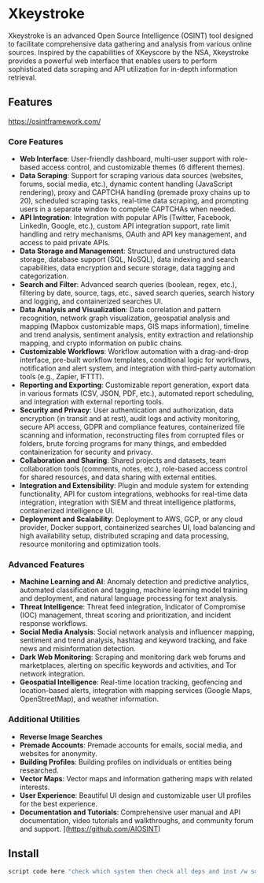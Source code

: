 # Xkeystroke

Xkeystroke is an advanced Open Source Intelligence (OSINT) tool designed to facilitate comprehensive data gathering and analysis from various online sources. Inspired by the capabilities of XKeyscore by the NSA, Xkeystroke provides a powerful web interface that enables users to perform sophisticated data scraping and API utilization for in-depth information retrieval.

## Features

https://osintframework.com/

### Core Features
- **Web Interface**: User-friendly dashboard, multi-user support with role-based access control, and customizable themes (6 different themes).
- **Data Scraping**: Support for scraping various data sources (websites, forums, social media, etc.), dynamic content handling (JavaScript rendering), proxy and CAPTCHA handling (premade proxy chains up to 20), scheduled scraping tasks, real-time data scraping, and prompting users in a separate window to complete CAPTCHAs when needed.
- **API Integration**: Integration with popular APIs (Twitter, Facebook, LinkedIn, Google, etc.), custom API integration support, rate limit handling and retry mechanisms, OAuth and API key management, and access to paid private APIs.
- **Data Storage and Management**: Structured and unstructured data storage, database support (SQL, NoSQL), data indexing and search capabilities, data encryption and secure storage, data tagging and categorization.
- **Search and Filter**: Advanced search queries (boolean, regex, etc.), filtering by date, source, tags, etc., saved search queries, search history and logging, and containerized searches UI.
- **Data Analysis and Visualization**: Data correlation and pattern recognition, network graph visualization, geospatial analysis and mapping (Mapbox customizable maps, GIS maps information), timeline and trend analysis, sentiment analysis, entity extraction and relationship mapping, and crypto information on public chains.
- **Customizable Workflows**: Workflow automation with a drag-and-drop interface, pre-built workflow templates, conditional logic for workflows, notification and alert system, and integration with third-party automation tools (e.g., Zapier, IFTTT).
- **Reporting and Exporting**: Customizable report generation, export data in various formats (CSV, JSON, PDF, etc.), automated report scheduling, and integration with external reporting tools.
- **Security and Privacy**: User authentication and authorization, data encryption (in transit and at rest), audit logs and activity monitoring, secure API access, GDPR and compliance features, containerized file scanning and information, reconstructing files from corrupted files or folders, brute forcing programs for many things, and embedded containerization for security and privacy.
- **Collaboration and Sharing**: Shared projects and datasets, team collaboration tools (comments, notes, etc.), role-based access control for shared resources, and data sharing with external entities.
- **Integration and Extensibility**: Plugin and module system for extending functionality, API for custom integrations, webhooks for real-time data integration, integration with SIEM and threat intelligence platforms, containerized intelligence UI.
- **Deployment and Scalability**: Deployment to AWS, GCP, or any cloud provider, Docker support, containerized searches UI, load balancing and high availability setup, distributed scraping and data processing, resource monitoring and optimization tools.

### Advanced Features
- **Machine Learning and AI**: Anomaly detection and predictive analytics, automated classification and tagging, machine learning model training and deployment, and natural language processing for text analysis.
- **Threat Intelligence**: Threat feed integration, Indicator of Compromise (IOC) management, threat scoring and prioritization, and incident response workflows.
- **Social Media Analysis**: Social network analysis and influencer mapping, sentiment and trend analysis, hashtag and keyword tracking, and fake news and misinformation detection.
- **Dark Web Monitoring**: Scraping and monitoring dark web forums and marketplaces, alerting on specific keywords and activities, and Tor network integration.
- **Geospatial Intelligence**: Real-time location tracking, geofencing and location-based alerts, integration with mapping services (Google Maps, OpenStreetMap), and weather information.

### Additional Utilities
- **Reverse Image Searches**
- **Premade Accounts**: Premade accounts for emails, social media, and websites for anonymity.
- **Building Profiles**: Building profiles on individuals or entities being researched.
- **Vector Maps**: Vector maps and information gathering maps with related interests.
- **User Experience**: Beautiful UI design and customizable user UI profiles for the best experience.
- **Documentation and Tutorials**: Comprehensive user manual and API documentation, video tutorials and walkthroughs, and community forum and support.
](https://github.com/AIOSINT)
## Install
```bash
script code here "check which system then check all deps and inst /w scripts"
```
